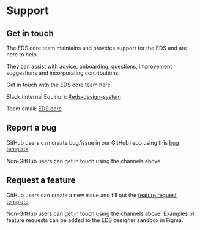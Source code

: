 # Support


## Get in touch
The EDS core team maintains and provides support for the EDS and are here to help. 

They can assist with advice, onboarding, questions, improvement suggestions and incorporating contributions. 

Get in touch with the EDS core team here: 

Slack (internal Equinor): [#eds-design-system](https://equinor.enterprise.slack.com/archives/CJT20H1B9)

Team email: [EDS core](edscore@StatoilSRM.onmicrosoft.com)


## Report a bug 
GitHub users can create bug/issue in our GitHub repo using this [bug template](https://github.com/equinor/design-system/issues/new/choose). 

Non-GitHub users can get in touch using the channels above.

## Request a feature
GitHub users can create a new issue and fill out the [feature request template](https://github.com/equinor/design-system/issues/new/choose). 

Non-GitHub users can get in touch using the channels above. Examples of feature requests can be added to the EDS designer sandbox in Figma.  


